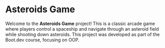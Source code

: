 # Asteroids Game

Welcome to the **Asteroids Game** project! This is a classic arcade game where players control a spaceship and navigate through an asteroid field while shooting down asteroids. This project was developed as part of the Boot.dev course, focusing on OOP.